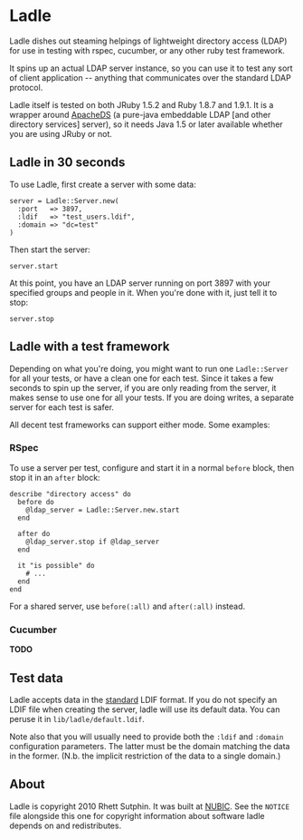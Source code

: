 Ladle
=====

Ladle dishes out steaming helpings of lightweight directory access
(LDAP) for use in testing with rspec, cucumber, or any other ruby test
framework.

It spins up an actual LDAP server instance, so you can use it to test
any sort of client application -- anything that communicates over the
standard LDAP protocol.

Ladle itself is tested on both JRuby 1.5.2 and Ruby 1.8.7 and 1.9.1.
It is a wrapper around [ApacheDS][] (a pure-java embeddable LDAP [and
other directory services] server), so it needs Java 1.5 or later
available whether you are using JRuby or not.

[ApacheDS]: http://directory.apache.org/apacheds/1.5/index.html

Ladle in 30 seconds
-------------------

To use Ladle, first create a server with some data:

    server = Ladle::Server.new(
      :port   => 3897,
      :ldif   => "test_users.ldif",
      :domain => "dc=test"
    )

Then start the server:

    server.start

At this point, you have an LDAP server running on port 3897 with your
specified groups and people in it.  When you're done with it, just
tell it to stop:

    server.stop

Ladle with a test framework
---------------------------

Depending on what you're doing, you might want to run one
`Ladle::Server` for all your tests, or have a clean one for each test.
Since it takes a few seconds to spin up the server, if you are only
reading from the server, it makes sense to use one for all your tests.
If you are doing writes, a separate server for each test is safer.

All decent test frameworks can support either mode.  Some examples:

### RSpec

To use a server per test, configure and start it in a normal `before`
block, then stop it in an `after` block:

    describe "directory access" do
      before do
        @ldap_server = Ladle::Server.new.start
      end

      after do
        @ldap_server.stop if @ldap_server
      end

      it "is possible" do
        # ...
      end
    end

For a shared server, use `before(:all)` and `after(:all)` instead.

### Cucumber

**TODO**

Test data
---------

Ladle accepts data in the [standard][rfc2849] LDIF format.  If you do
not specify an LDIF file when creating the server, ladle will use its
default data.  You can peruse it in `lib/ladle/default.ldif`.

Note also that you will usually need to provide both the `:ldif` and
`:domain` configuration parameters.  The latter must be the domain
matching the data in the former.  (N.b. the implicit restriction of
the data to a single domain.)

[rfc2849]: http://tools.ietf.org/rfc/rfc2849.txt

About
-----

Ladle is copyright 2010 Rhett Sutphin.  It was built at [NUBIC][].
See the `NOTICE` file alongside this one for copyright information
about software ladle depends on and redistributes.

[NUBIC]: http://www.nucats.northwestern.edu/centers/nubic
